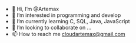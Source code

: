 - 👋 Hi, I’m @Artemax
- 👀 I’m interested in programming and develop
- 🌱 I’m currently learning C, SQL, Java, JavaScript
- 💞️ I’m looking to collaborate on ...
- 📫 How to reach me cloudartemax@gmail.com

<!---
Cloudartemax/Cloudartemax is a ✨ special ✨ repository because its `README.md` (this file) appears on your GitHub profile.
You can click the Preview link to take a look at your changes.
--->
